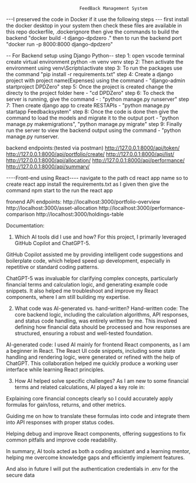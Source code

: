 
                                FeedBack Management System


---I preserved the code in Docker if it use the following steps ---
first install the docker desktop in your system
then check these files are available in this repo dockerfile, .dockerignore 
then give the commands to build the backend "docker build -t django-dpdzero ."
then to run the backend port "docker run -p 8000:8000 django-dpdzero"


-- For Backend setup using Django Python--
step 1: open vscode terminal create virtual environment python -m venv venv
step 2: Then activate the environment using venv\Scripts\activate
step 3: To run the packages use the command "pip install -r requirements.txt"
step 4: Create a django project with project name(Expenses) using the command - "django-admin startproject DPDZero"
step 5: Once the project is created change the directy to the project folder here -  "cd DPDZero"
step 6: To check the server is running, give the command - : "python manage.py runserver"
step 7: Then create django app to create RESTAPIs - "python manage.py startapp Feedbacksystem"
step 8: Once the code is done then give the command to load the models and migrate it to the output port - "python manage.py makemigrations", "python manage.py migrate"
step 9: Finally run the server to view the backend output using the command - "python manage.py runserver.

backend endpoints:(tested via postman)
http://127.0.0.1:8000/api/token/
http://127.0.0.1:8000/api/portfolio/create/
http://127.0.0.1:8000/api/list/
http://127.0.0.1:8000/api/allocation/
http://127.0.0.1:8000/api/performance/
http://127.0.0.1:8000/api/summary/


----Front-end using React----
navigate to the path cd react app name
so to create react app install the requirements.txt as I given 
then give the command npm start to the run the react app

fronend APi endpoints:
http://localhost:3000/portfolio-overview
http://localhost:3000/asset-allocation
http://localhost:3000/performance-comparison
http://localhost:3000/holdings-table

Documentation:
1. Which AI tools did I use and how?
For this project, I primarily leveraged GitHub Copilot and ChatGPT-5.

GitHub Copilot assisted me by providing intelligent code suggestions and boilerplate code, which helped speed up development, especially in repetitive or standard coding patterns.

ChatGPT-5 was invaluable for clarifying complex concepts, particularly financial terms and calculation logic, and generating example code snippets. It also helped me troubleshoot and improve my React components, where I am still building my expertise.


2. What code was AI-generated vs. hand-written?
Hand-written code: The core backend logic, including the calculation algorithms, API responses, and status code handling, was entirely written by me. This involved defining how financial data should be processed and how responses are structured, ensuring a robust and well-tested foundation.

AI-generated code: I used AI mainly for frontend React components, as I am a beginner in React. The React UI code snippets, including some state handling and rendering logic, were generated or refined with the help of ChatGPT. This collaboration helped me quickly produce a working user interface while learning React principles.

3. How AI helped solve specific challenges?
As I am new to some financial terms and related calculations, AI played a key role in:

Explaining core financial concepts clearly so I could accurately apply formulas for gain/loss, returns, and other metrics.

Guiding me on how to translate these formulas into code and integrate them into API responses with proper status codes.

Helping debug and improve React components, offering suggestions to fix common pitfalls and improve code readability.

In summary, AI tools acted as both a coding assistant and a learning mentor, helping me overcome knowledge gaps and efficiently implement features.

And also in future I will put the authentication credentials in .env for the secure data 